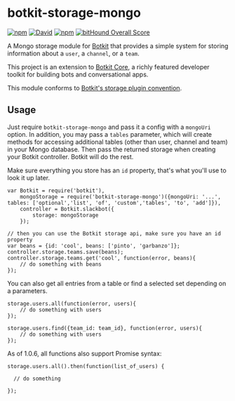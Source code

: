 # botkit-storage-mongo

[![npm](https://img.shields.io/npm/v/botkit-storage-mongo.svg)](https://www.npmjs.com/package/botkit-storage-mongo)
[![David](https://img.shields.io/david/howdyai/botkit-storage-mongo.svg)](https://david-dm.org/howdyai/botkit-storage-mongo)
[![npm](https://img.shields.io/npm/l/botkit-storage-mongo.svg)](https://spdx.org/licenses/MIT)
[![bitHound Overall Score](https://www.bithound.io/github/howdyai/botkit-storage-mongo/badges/score.svg)](https://www.bithound.io/github/howdyai/botkit-storage-mongo)

A Mongo storage module for [Botkit](https://botkit.ai) that provides a simple
system for storing information about a `user`, a `channel`, or a `team`.

This project is an extension to [Botkit Core](https://github.com/howdyai/botkit),
a richly featured developer toolkit for building bots and conversational apps.

This module conforms to [Botkit's storage plugin convention](https://github.com/howdyai/botkit/blob/master/docs/storage.md).


## Usage

Just require `botkit-storage-mongo` and pass it a config with a `mongoUri` option. In addition, you may pass a `tables` parameter, which will create methods for accessing additional tables (other than user, channel and team) in your Mongo database.
Then pass the returned storage when creating your Botkit controller. Botkit will do the rest.

Make sure everything you store has an `id` property, that's what you'll use to look it up later.

```
var Botkit = require('botkit'),
    mongoStorage = require('botkit-storage-mongo')({mongoUri: '...', tables: ['optional','list', 'of', 'custom','tables', 'to', 'add']}),
    controller = Botkit.slackbot({
        storage: mongoStorage
    });
```

```
// then you can use the Botkit storage api, make sure you have an id property
var beans = {id: 'cool', beans: ['pinto', 'garbanzo']};
controller.storage.teams.save(beans);
controller.storage.teams.get('cool', function(error, beans){
    // do something with beans
});

```

You can also get all entries from a table or find a selected set depending on a parameters.

```
storage.users.all(function(error, users){
    // do something with users
});
```

```
storage.users.find({team_id: team_id}, function(error, users){
    // do something with users
});
```

As of 1.0.6, all functions also support Promise syntax:

```
storage.users.all().then(function(list_of_users) {

  // do something

});
```
